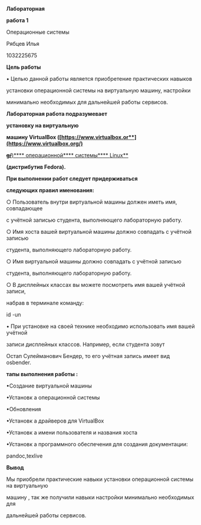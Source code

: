 ﻿

**Лабораторная**

**работа 1**

Операционные системы

Рябцев Илья

1032225675





**Цель работы**

• Целью данной работы является приобретение практических навыков

установки операционной системы на виртуальную машину, настройки

минимально необходимых для дальнейшей работы сервисов.





**Лабораторная работа подразумевает**

**установку на виртуальную**

**машину VirtualBox ([https://www.virtualbox.or**](https://www.virtualbox.org/)**

[**~~g/~~**](https://www.virtualbox.org/)[)**](https://www.virtualbox.org/)[** ](https://www.virtualbox.org/)[операционной**](https://www.virtualbox.org/)[** ](https://www.virtualbox.org/)[системы**](https://www.virtualbox.org/)[** ](https://www.virtualbox.org/)[Linux**](https://www.virtualbox.org/)

**(дистрибутив Fedora).**





**При выполнении работ следует придерживаться**

**следующих правил именования:**

○ Пользователь внутри виртуальной машины должен иметь имя, совпадающее

с учётной записью студента, выполняющего лабораторную работу.

○ Имя хоста вашей виртуальной машины должно совпадать с учётной записью

студента, выполняющего лабораторную работу.

○ Имя виртуальной машины должно совпадать с учётной записью

студента, выполняющего лабораторную работу.

○ В дисплейных классах вы можете посмотреть имя вашей учётной записи,

набрав в терминале команду:

id -un

• При установке на своей технике необходимо использовать имя вашей учётной

записи дисплейных классов. Например, если студента зовут

Остап Сулейманович Бендер, то его учётная запись имеет вид osbender.





**тапы выполнения работы :**

•Создание виртуальной машины

•Установк а операционной системы

•Обновления

•Установк а драйверов для VirtualBox

•Установк а имени пользователя и названия хоста

•Установк а программного обеспечения для создания документации:

pandoc,texlive





**Вывод**

Мы приобрели практические навыки установки операционной системы на виртуальную

машину , так же получили навыки настройки минимально необходимых для

дальнейшей работы сервисов.

